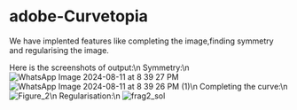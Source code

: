 # adobe-Curvetopia 
We have implented features like completing the image,finding symmetry and regularising the image.

Here is the screenshots of output:\n
Symmetry:\n
![WhatsApp Image 2024-08-11 at 8 39 27 PM](https://github.com/user-attachments/assets/7e9d966a-8f33-43ea-aa39-ab5eb5426152)
![WhatsApp Image 2024-08-11 at 8 39 26 PM (1)](https://github.com/user-attachments/assets/f3a71fe8-83eb-4d48-bf94-44d64ffa53d7)\n
Completing the curve:\n
![Figure_2](https://github.com/user-attachments/assets/14de195e-691a-4a1f-809e-ba27ad6e5a5a)\n
Regularisation:\n
![frag2_sol](https://github.com/user-attachments/assets/ec75d673-3d37-4e30-a652-9c27decf5b5a)





